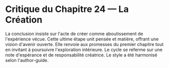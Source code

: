 # Critique du Chapitre 24 — La Création
La conclusion insiste sur l'acte de créer comme aboutissement de l'expérience vécue.
Cette ultime étape unit pensée et matière, offrant une vision d'avenir ouverte.
Elle renvoie aux promesses du premier chapitre tout en invitant à poursuivre l'exploration intérieure.
Le cycle se referme sur une note d'espérance et de responsabilité créatrice.
Le style a été harmonisé selon l'author-guide.
